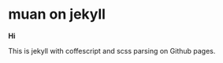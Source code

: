 muan on jekyll
==============

**Hi**

This is jekyll with coffescript and scss parsing on Github pages.